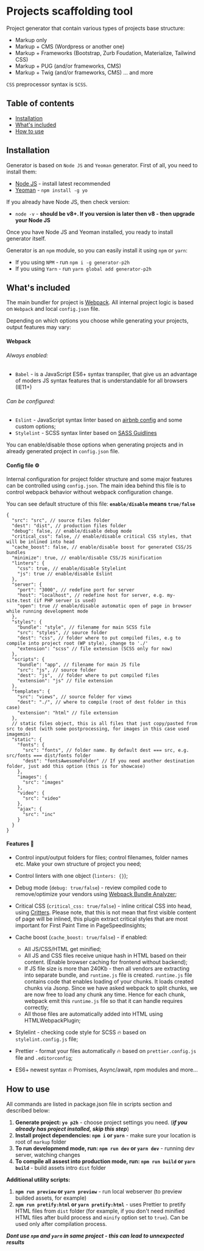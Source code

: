 # Projects scaffolding tool

Project generator that contain various types of projects base structure:
* Markup only
* Markup + CMS (Wordpress or another one)
* Markup + Frameworks (Bootstrap, Zurb Foudation, Materialize, Tailwind CSS)
* Markup + PUG (and/or frameworks, CMS)
* Markup + Twig (and/or frameworks, CMS)
... and more

`CSS` preprocessor syntax is `SCSS`.

## Table of contents
- [Installation](#installation)
- [What's included](#whats-included)
- [How to use](#how-to-use)

## Installation

Generator is based on `Node JS` and `Yeoman` generator. First of all, you need to install them:

* [Node JS](https://nodejs.org/) - install latest recommended
* [Yeoman](https://yeoman.io/) - `npm install -g yo`

If you already have Node JS, then check version:
* `node -v` - **should be v8+. If you version is later then v8 - then upgrade your Node JS**

Once you have Node JS and Yeoman installed, you ready to install generator itself.

Generator is an `npm` module, so you can easily install it using `npm` or `yarn`:

* If you using `NPM` - run `npm i -g generator-p2h`
* If you using `Yarn` - run `yarn global add generator-p2h`

## What's included

The main bundler for project is [Webpack](https://webpack.js.org/). All internal project logic is based on `Webpack` and local `config.json` file.

Depending on which options you choose while generating your projects, output features may vary:

#### Webpack

###### Always enabled:
- `Babel` - is a JavaScript ES6+ syntax transpiler, that give us an advantage of moders JS syntax features that is understandable for all browsers (IE11+)

###### Can be configured:
- `Eslint` - JavaScript syntax linter based on [airbnb config](https://www.npmjs.com/package/eslint-config-airbnb) and some custom options;
- `Stylelint` - SCSS syntax linter based on [SASS Guidlines](https://sass-guidelin.es/)

You can enable/disable those options when generating projects and in already generated project in `config.json` file.

#### Config file ⚙️
Internal configuration for project folder structure and some major features can be controlled using `config.json`.
The main idea behind this file is to control webpack behavior without webpack configuration change.

You can see default structure of this file: **`enable/disable` means `true/false`**

```
{
  "src": "src", // source files folder
  "dest": "dist", // production files folder
  "debug": false, // enable/disable debug mode
  "critical_css": false, // enable/disable critical CSS styles, that will be inlined into head
  "cache_boost": false, // enable/disable boost for generated CSS/JS bundles
  "minimize": true, // enable/disable CSS/JS minification
  "linters": {
    "css": true, // enable/disable Stylelint
    "js": true // enable/disable Eslint
  },
  "server": {
    "port": "3000", // redefine port for server
    "host": "localhost", // redefine host for server, e.g. my-site.test (if PHP server is used)
    "open": true // enable/disable automatic open of page in browser while running development mode
  },
  "styles": {
    "bundle": "style", // filename for main SCSS file
    "src": "styles", // source folder
    "dest": "css", // folder where to put compiled files, e.g to compile into project root (WP style), change to './'
    "extension": "scss" // file extension (SCSS only for now)
  },
  "scripts": {
    "bundle": "app", // filename for main JS file
    "src": "js", // source folder
    "dest": "js",  // folder where to put compiled files
    "extension": "js" // file extension
  },
  "templates": {
    "src": "views", // source folder for views
    "dest": "./", // where to compile (root of dest folder in this case)
    "extension": "html" // file extension
  },
  // static files object, this is all files that just copy/pasted from src to dest (with some postprocessing, for images in this case used imagemin)
  "static": {
    "fonts": {
      "src": "fonts", // folder name. By default dest === src, e.g. src/fonts === dist/fonts folder
      "dest": "fontsAwesomeFolder" // If you need another destination folder, just add this option (this is for showcase)
    },
    "images": {
      "src": "images"
    },
    "video": {
      "src": "video"
    },
    "ajax": {
      "src": "inc"
    }
  }
}
```
#### Features 🤩
  - Control input/output folders for files; control filenames, folder names etc. Make your own structure of project you need;
  - Control linters with one object (`linters: {}`);
  - Debug mode (`debug: true/false`) - review compiled code to remove/optimize your vendors using [Webpack Bundle Analyzer](https://www.npmjs.com/package/webpack-bundle-analyzer);
  - Critical CSS (`critical_css: true/false`) - inline critical CSS into head, using  [Critters](https://www.npmjs.com/package/critters-webpack-plugin). Please note, that this is not mean that first visible content of page will be inlined, this plugin extract critical styles that are most important for First Paint Time in PageSpeedInsights;
  - Cache boost (`cache_boost: true/false`) - if enabled:
    - All JS/CSS/HTML get minified;
    - All JS and CSS files receive unique hash in HTML based on their content. (Enable browser caching for frontend without backend);
    - If JS file size is more than 240Kb - then all vendors are extracting into separate bundle, and `runtime.js` file is created.
    `runtime.js` file contains code that enables loading of your chunks. It loads created chunks via Jsonp. Since we have asked webpack to split chunks, we are now free to load any chunk any time. Hence for each chunk, webpack emit this `runtime.js` file so that it can handle requires correctly;
    - All those files are automatically added into HTML using HTMLWebpackPlugin;

- Stylelint - checking code style for SCSS 🔥 based on `stylelint.config.js` file;
- Prettier - format your files automatically 🔥  based on `prettier.config.js` file and `.editorconfig`;
- ES6+ newest syntax 🔥 Promises, Async/await, npm modules and more...

## How to use

All commands are listed in package.json file in scripts section and described below:

1.  **Generate project: `yo p2h`** - choose project settings you need. (**_if you already has project installed, skip this step_**)
2.  **Install project dependencies: `npm i` or `yarn`** - make sure your location is root of `markup` folder
3.  **To run developmend mode, run: `npm run dev` or `yarn dev`** - running dev server, watching changes
4.  **To compile all assest into production mode, run: `npm run build` or `yarn build`** - build assets intro `dist` folder

**Additional utility scripts:**

1. **`npm run preview` or `yarn preview`** - run local webserver (to preview builded assets, for example)
1. **`npm run pretify:html` or `yarn pretify:html`** - uses Prettier to pretify HTML files from `dist` folder (for example, if you don't need minified HTML files after build process and `minify` option set to `true`). Can be used only after compilation process.

**_Dont use `npm` and `yarn` in same project - this can lead to unnexpected results_**


